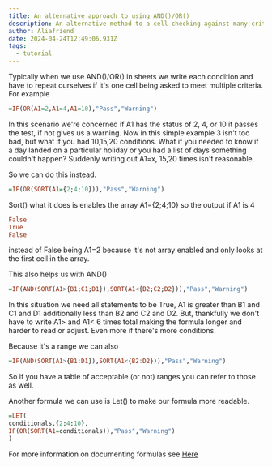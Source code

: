 ```yaml
---
title: An alternative approach to using AND()/OR()
description: An alternative method to a cell checking against many criteria
author: Aliafriend
date: 2024-04-24T12:49:06.931Z
tags:
  - tutorial
---
```

Typically when we use AND()/OR() in sheets we write each condition and have to repeat ourselves if it's one cell being asked to meet multiple criteria. For example

```haskell
=IF(OR(A1=2,A1=4,A1=10),"Pass","Warning")
```
In this scenario we're concerned if A1 has the status of 2, 4, or 10 it passes the test, if not gives us a warning. Now in this simple example 3 isn't too bad, but what if you had 10,15,20 conditions. What if you needed to know if a day landed on a particular holiday or you had a list of days something couldn't happen? Suddenly writing out A1=x, 15,20 times isn't reasonable.

So we can do this instead.

```haskell
=IF(OR(SORT(A1={2;4;10})),"Pass","Warning")
```

Sort() what it does is enables the array A1={2;4;10} so the output if A1 is 4
```haskell
False
True
False
```
instead of False being A1=2 because it's not array enabled and only looks at the first cell in the array.

This also helps us with AND()
```haskell
=IF(AND(SORT(A1>{B1;C1;D1}),SORT(A1<{B2;C2;D2})),"Pass","Warning")
```
In this situation we need all statements to be True, A1 is greater than B1 and C1 and D1 additionally less than B2 and C2 and D2. But, thankfully we don't have to write A1> and A1< 6 times total making the formula longer and harder to read or adjust. Even more if there's more conditions.

Because it's a range we can also

```haskell
=IF(AND(SORT(A1>{B1:D1}),SORT(A1<{B2:D2})),"Pass","Warning")
```

So if you have a table of acceptable (or not) ranges you can refer to those as well.

Another formula we can use is Let() to make our formula more readable.
```haskell
=LET(
conditionals,{2;4;10},
IF(OR(SORT(A1=conditionals)),"Pass","Warning")
)
```

For more information on documenting formulas see [Here](https://sheets.wiki/blog/posts/documenting-formulas/)